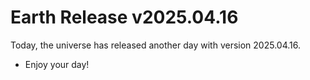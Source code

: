 # Earth Release v2025.04.16
Today, the universe has released another day with version 2025.04.16.
- Enjoy your day!
